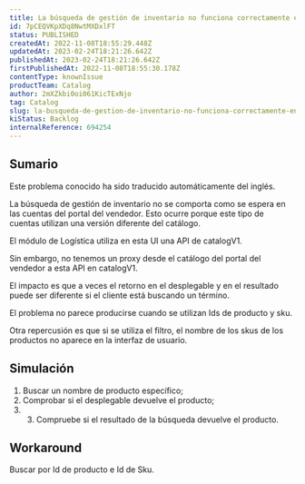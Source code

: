 ```yaml
---
title: La búsqueda de gestión de inventario no funciona correctamente en las cuentas del portal del vendedor
id: 7pCEQVKpXDq8NwtMXDxlFT
status: PUBLISHED
createdAt: 2022-11-08T18:55:29.448Z
updatedAt: 2023-02-24T18:21:26.642Z
publishedAt: 2023-02-24T18:21:26.642Z
firstPublishedAt: 2022-11-08T18:55:30.178Z
contentType: knownIssue
productTeam: Catalog
author: 2mXZkbi0oi061KicTExNjo
tag: Catalog
slug: la-busqueda-de-gestion-de-inventario-no-funciona-correctamente-en-las-cuentas-del-portal-del-vendedor
kiStatus: Backlog
internalReference: 694254
---
```


## Sumario

<div class="alert alert-info">
  <p>Este problema conocido ha sido traducido automáticamente del inglés.</p>
</div>


La búsqueda de gestión de inventario no se comporta como se espera en las cuentas del portal del vendedor. Esto ocurre porque este tipo de cuentas utilizan una versión diferente del catálogo.

El módulo de Logística utiliza en esta UI una API de catalogV1.

Sin embargo, no tenemos un proxy desde el catálogo del portal del vendedor a esta API en catalogV1.

El impacto es que a veces el retorno en el desplegable y en el resultado puede ser diferente si el cliente está buscando un término.

El problema no parece producirse cuando se utilizan Ids de producto y sku.

Otra repercusión es que si se utiliza el filtro, el nombre de los skus de los productos no aparece en la interfaz de usuario.




## Simulación



1. Buscar un nombre de producto específico;
2. Comprobar si el desplegable devuelve el producto;
3. 3. Compruebe si el resultado de la búsqueda devuelve el producto.



## Workaround



Buscar por Id de producto e Id de Sku.







